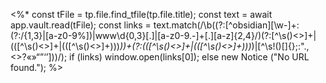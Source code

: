 ﻿<%*
const tFile = tp.file.find_tfile(tp.file.title);
const text = await app.vault.read(tFile);
const links = text.match(/\b((?:[^obsidian][\w-]+:(?:\/{1,3}|[a-z0-9%])|www\d{0,3}[.]|[a-z0-9.\-]+[.][a-z]{2,4}\/)(?:[^\s()<>]+|\(([^\s()<>]+|(\([^\s()<>]+\)))*\))+(?:\(([^\s()<>]+|(\([^\s()<>]+\)))*\)|[^\s!()\[\]{};:".,<>?«»“”‘’]))/);
if (links) window.open(links[0]);
else new Notice ("No URL found.");
%>
